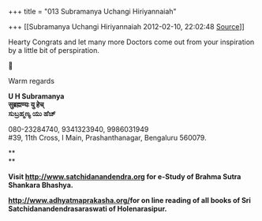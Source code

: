 +++
title = "013 Subramanya Uchangi Hiriyannaiah"

+++
[[Subramanya Uchangi Hiriyannaiah	2012-02-10, 22:02:48 [Source](https://groups.google.com/g/samskrita/c/8ZPI0eF0CI4)]]



Hearty Congrats and let many more Doctors come out from your inspiration by a little bit of perspiration.



Warm regards

  
**U H Subramanya  
सुब्रह्मण्यः यु हेच्  
ಸುಬ್ರಹ್ಮಣ್ಯ ಯು ಹೆಚ್**

  

080-23284740, 9341323940, 9986031949  
#39, 11th Cross, I Main, Prashanthanagar, Bengaluru 560079.

**  
**

**Visit <http://www.satchidanandendra.org> for e-Study of Brahma Sutra Shankara Bhashya.**

**<http://www.adhyatmaprakasha.org/>for on line reading of all books of Sri Satchidanandendrasaraswati of Holenarasipur.**

  

